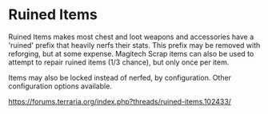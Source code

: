 # Ruined Items

Ruined Items makes most chest and loot weapons and accessories have a 'ruined' prefix that heavily nerfs their stats. This prefix may be removed with reforging, but at some expense. Magitech Scrap items can also be used to attempt to repair ruined items (1/3 chance), but only once per item.

Items may also be locked instead of nerfed, by configuration. Other configuration options available.

https://forums.terraria.org/index.php?threads/ruined-items.102433/